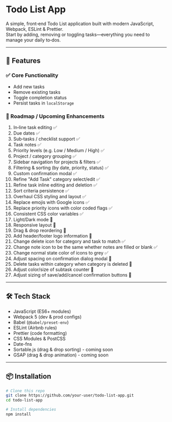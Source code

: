 # Todo List App

A simple, front‑end Todo List application built with modern JavaScript, Webpack, ESLint & Prettier.  
Start by adding, removing or toggling tasks—everything you need to manage your daily to‑dos.

---

## 🚀 Features

### ✅ Core Functionality

- Add new tasks
- Remove existing tasks
- Toggle completion status
- Persist tasks in `localStorage`

### 🎯 Roadmap / Upcoming Enhancements

1. In‑line task editing ✅
2. Due dates ✅
3. Sub‑tasks / checklist support ✅
4. Task notes ✅
5. Priority levels (e.g. Low / Medium / High) ✅
6. Project / category grouping ✅
7. Sidebar navigation for projects & filters ✅
8. Filtering & sorting (by date, priority, status) ✅
9. Custom confirmation modal ✅
10. Refine "Add Task" category select/edit ✅
11. Refine task inline editing and deletion ✅
12. Sort criteria persistence ✅
13. Overhaul CSS styling and layout ✅
14. Replace emojis with Google icons ✅
15. Replace priority icons with color coded flags ✅
16. Consistent CSS color variables ✅
17. Light/Dark mode 🚀
18. Responsive layout 🚀
19. Drag & drop reordering 🚀
20. Add header/footer logo information 🚀
21. Change delete icon for category and task to match ✅
22. Change note icon to be the same whether notes are filled or blank ✅
23. Change normal state color of icons to grey ✅
24. Adjust spacing on confirmation dialog modal 🚀
25. Delete tasks within category when category is deleted 🚀
26. Adjust color/size of subtask counter 🚀
27. Adjust sizing of save/add/cancel confirmation buttons 🚀

---

## 🛠️ Tech Stack

- JavaScript (ES6+ modules)
- Webpack 5 (dev & prod configs)
- Babel (`@babel/preset-env`)
- ESLint (Airbnb rules)
- Prettier (code formatting)
- CSS Modules & PostCSS
- Date-fns
- Sortable.js (drag & drop sorting) - coming soon
- GSAP (drag & drop animation) - coming soon

---

## 📦 Installation

```bash
# Clone this repo
git clone https://github.com/your‑user/todo-list-app.git
cd todo-list-app

# Install dependencies
npm install
```
